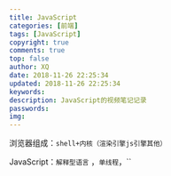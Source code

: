 ```yaml
---
title: JavaScript
categories: [前端]
tags: [JavaScript]
copyright: true
comments: true
top: false
author: XQ
date: 2018-11-26 22:25:34
updated: 2018-11-26 22:25:34
keywords:
description: JavaScript的视频笔记记录
passwords:
img:
---
```


浏览器组成：`shell+内核（渲染引擎js引擎其他）`

JavaScript：`解释型语言` ，`单线程`，``